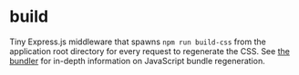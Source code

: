 build
=====

Tiny Express.js middleware that spawns `npm run build-css`
from the application root directory for every request to regenerate the CSS.
See [the bundler](../bundler/README.md) for in-depth information on JavaScript bundle regeneration.
